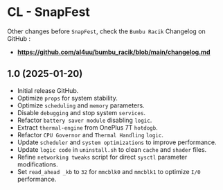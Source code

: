 # CL - SnapFest
Other changes before `SnapFest`, check the `Bumbu Racik` Changelog on GitHub :
- **https://github.com/al4uu/bumbu_racik/blob/main/changelog.md**

## 1.0 (2025-01-20)
- Initial release GitHub.
- Optimize `props` for system stability.
- Optimize `scheduling` and `memory` parameters.
- Disable `debugging` and stop system `services`.
- Refactor `battery saver module` disabling `logic`.
- Extract `thermal-engine` from OnePlus 7T `hotdogb`.
- Refactor `CPU Governor` and `Thermal Handling` `logic`.
- Update `scheduler` and `system optimizations` to improve performance.
- Update `logic code` in `uninstall.sh` to clean `cache` and `shader` files.
- Refine `networking tweaks` script for direct `sysctl` parameter modifications.
- Set `read_ahead _kb` to `32` for `mmcblk0` and `mmcblk1` to optimize `I/0` performance.
